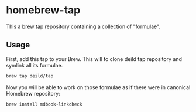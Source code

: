 # homebrew-tap

This a [brew](https://github.com/Homebrew/brew) [tap](https://github.com/Homebrew/brew/blob/master/docs/Taps.md) repository containing a collection of "formulae".

## Usage

First, add this tap to your Brew. This will to clone deild tap repository and symlink all its formulae.

```bash
brew tap deild/tap
```

Now you will be able to work on those formulae as if there were in canonical Homebrew repository:

```bash
brew install mdbook-linkcheck
```